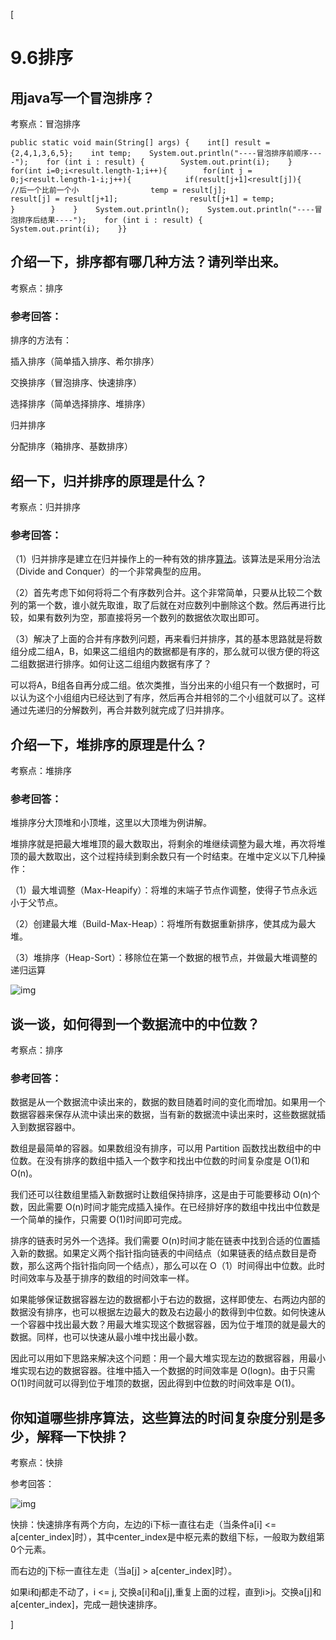 [

#  9.6排序

##  用java写一个冒泡排序？

考察点：冒泡排序

    
    
    public static void main(String[] args) {    int[] result = {2,4,1,3,6,5};    int temp;    System.out.println("----冒泡排序前顺序----");    for (int i : result) {        System.out.print(i);    }    for(int i=0;i<result.length-1;i++){        for(int j = 0;j<result.length-1-i;j++){            if(result[j+1]<result[j]){                //后一个比前一个小                temp = result[j];                result[j] = result[j+1];                result[j+1] = temp;            }        }    }    System.out.println();    System.out.println("----冒泡排序后结果----");    for (int i : result) {        System.out.print(i);    }}

##  介绍一下，排序都有哪几种方法？请列举出来。

考察点：排序

###  参考回答：

排序的方法有：

插入排序（简单插入排序、希尔排序）

交换排序（冒泡排序、快速排序）

选择排序（简单选择排序、堆排序）

归并排序

分配排序（箱排序、基数排序）

##  绍一下，归并排序的原理是什么？

考察点：归并排序

###  参考回答：

（1）归并排序是建立在归并操作上的一种有效的排序[算法](http://lib.csdn.net/base/datastructure)。该算法是采用分治法（Divide
and Conquer）的一个非常典型的应用。

（2）首先考虑下如何将将二个有序数列合并。这个非常简单，只要从比较二个数列的第一个数，谁小就先取谁，取了后就在对应数列中删除这个数。然后再进行比较，如果有数列为空，那直接将另一个数列的数据依次取出即可。

（3）解决了上面的合并有序数列问题，再来看归并排序，其的基本思路就是将数组分成二组A，B，如果这二组组内的数据都是有序的，那么就可以很方便的将这二组数据进行排序。如何让这二组组内数据有序了？

可以将A，B组各自再分成二组。依次类推，当分出来的小组只有一个数据时，可以认为这个小组组内已经达到了有序，然后再合并相邻的二个小组就可以了。这样通过先递归的分解数列，再合并数列就完成了归并排序。

##  介绍一下，堆排序的原理是什么？

考察点：堆排序

###  参考回答：

堆排序分大顶堆和小顶堆，这里以大顶堆为例讲解。

堆排序就是把最大堆堆顶的最大数取出，将剩余的堆继续调整为最大堆，再次将堆顶的最大数取出，这个过程持续到剩余数只有一个时结束。在堆中定义以下几种操作：

（1）最大堆调整（Max-Heapify）：将堆的末端子节点作调整，使得子节点永远小于父节点。

（2）创建最大堆（Build-Max-Heap）：将堆所有数据重新排序，使其成为最大堆。

（3）堆排序（Heap-Sort）：移除位在第一个数据的根节点，并做最大堆调整的递归运算

![img](https://uploadfiles.nowcoder.com/images/20180927/308572_1538031730696_9D37F61D193E7D36552FD03117135AE8)

##  谈一谈，如何得到一个数据流中的中位数？

考察点：排序

###  参考回答：

数据是从一个数据流中读出来的，数据的数目随着时间的变化而增加。如果用一个数据容器来保存从流中读出来的数据，当有新的数据流中读出来时，这些数据就插入到数据容器中。

数组是最简单的容器。如果数组没有排序，可以用 Partition 函数找出数组中的中位数。在没有排序的数组中插入一个数字和找出中位数的时间复杂度是
O(1)和 O(n)。

我们还可以往数组里插入新数据时让数组保持排序，这是由于可能要移动 O(n)个数，因此需要
O(n)时间才能完成插入操作。在已经排好序的数组中找出中位数是一个简单的操作，只需要 O(1)时间即可完成。

排序的链表时另外一个选择。我们需要
O(n)时间才能在链表中找到合适的位置插入新的数据。如果定义两个指针指向链表的中间结点（如果链表的结点数目是奇数，那么这两个指针指向同一个结点），那么可以在
O（1）时间得出中位数。此时时间效率与及基于排序的数组的时间效率一样。

如果能够保证数据容器左边的数据都小于右边的数据，这样即使左、右两边内部的数据没有排序，也可以根据左边最大的数及右边最小的数得到中位数。如何快速从一个容器中找出最大数？用最大堆实现这个数据容器，因为位于堆顶的就是最大的数据。同样，也可以快速从最小堆中找出最小数。

因此可以用如下思路来解决这个问题：用一个最大堆实现左边的数据容器，用最小堆实现右边的数据容器。往堆中插入一个数据的时间效率是 O(logn)。由于只需
O(1)时间就可以得到位于堆顶的数据，因此得到中位数的时间效率是 O(1)。

##  你知道哪些排序算法，这些算法的时间复杂度分别是多少，解释一下快排？

考察点：快排

参考回答：

![img](https://uploadfiles.nowcoder.com/images/20180927/308572_1538031578438_AEAC18AEF8824A88CF86B273C90F0BCC)

快排：快速排序有两个方向，左边的i下标一直往右走（当条件a[i] <=
a[center_index]时），其中center_index是中枢元素的数组下标，一般取为数组第0个元素。

而右边的j下标一直往左走（当a[j] > a[center_index]时）。

如果i和j都走不动了，i <= j, 交换a[i]和a[j],重复上面的过程，直到i>j。交换a[j]和a[center_index]，完成一趟快速排序。

]

